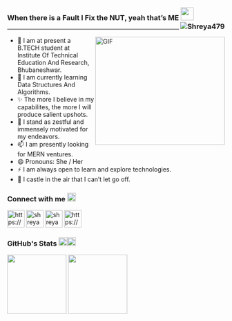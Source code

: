 ### When there is a Fault I Fix the NUT, yeah that’s ME <img width="30px" src="https://media.tenor.com/images/8c62f4bdbf2f2a1d1f702c3550693e79/tenor.gif"><img src="https://komarev.com/ghpvc/?username=Shreya479&label=Profile%20views&color=0e8746&style=flat" alt="Shreya479" align="right" /> </p> <hr>
<img align="right" alt="GIF" src="https://github.com/arsentieva/arsentieva/blob/main/code.gif?raw=true" width="300" height="250" />


- 🔭 I am at present a B.TECH student at Institute Of Technical Education And Research, Bhubaneshwar.
- 🌱 I am currently learning Data Structures And Algorithms.
- ✨ The more I believe in my capabilites, the more I will produce salient upshots.
- 💬 I stand as zestful and immensely motivated for my endeavors.
- 📫 I am presently looking for MERN ventures.
- 😄 Pronouns: She / Her
- ⚡ I am always open to learn and explore technologies. 
- 🌠 I castle in the air that I can’t let go off.


<h3>Connect with me <img src="https://media.tenor.com/images/4afe5760358275e8ef22db8c726a4a2b/tenor.gif" width="20px"></h3> 

<p align="left">
<a href=https://newrealitiesoflife.wordpress.com/home/ target="blank"><img align="center" src=https://cdn.wideinfo.org/wp-content/uploads/2017/09/2000px-Wordpress_Shiny_Icon.svg_-1.png alt="https://newrealitiesoflife.wordpress.com/home/" height="40" width="40" /></a>
<a href=https://www.linkedin.com/in/shreya-singh-a61a781a5 target="blank"><img align="center" src=https://www.freepnglogos.com/uploads/linkedin-blue-style-logo-png-0.png alt="shreya" height="40" width="40" /></a>
<a href="mailto:shreyasingh47990@gmail.com?subject=subject&cc=cc@gmail.com"><img align="center" src="https://www.icone-png.com/png/6/6066.png" alt="shreya" height="40" width="40"/></a>
<a href=https://www.deviantart.com/elgaf/gallery/ target="blank"><img align="center" src=https://th.bing.com/th/id/OIP.mxaRrvR47-NKPr28XPsLfQHaHa?pid=ImgDet&rs=1 alt="https://newrealitiesoflife.wordpress.com/home/" height="40" width="40" /></a>
</p>

<h3> GitHub's Stats <img src="https://media.tenor.com/images/18356ed09a7d70afb336939d5f34b572/tenor.gif" width="20px"><img src= "https://media.tenor.com/images/18356ed09a7d70afb336939d5f34b572/tenor.gif" width="20px"></h3> 

<img height="137px" src="https://github-readme-stats.vercel.app/api?username=Shreya479&hide_title=true&hide_border=true&show_icons=true&include_all_commits=true&count_private=true&line_height=21&text_color=000&icon_color=000&bg_color=0,ea6161,ffc64d,fffc4d,52fa5a&theme=graywhite" />     <img height="137px" src="https://github-readme-stats.vercel.app/api/top-langs/?username=Shreya479&hide=html&hide_title=true&hide_border=true&layout=compact&langs_count=8&text_color=000&icon_color=fff&bg_color=0,52fa5a,4dfcff,c64dff&theme=graywhite" />

